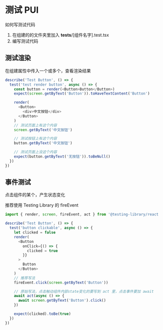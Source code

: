 # 测试 PUI

如何写测试代码

1. 在组建的的文件夹里加入 **tests**/[组件名字].test.tsx
2. 编写测试代码

## 测试渲染

在组建属性中传入一个或多个，查看渲染结果

```ts
describe('Test Button', () => {
  test('test render button', async () => {
    const button = render(<Button>Button</Button>)
    expect(screen.getByText('Button')).toHaveTextContent('Button')

    render(
      <Button>
        <div>中文按钮</div>
      </Button>
    )
    // 测试页面上有这个内容
    screen.getByText('中文按钮')

    // 测试按钮上有这个内容
    button.getByText('中文按钮')

    // 测试页面上没这个内容
    expect(button.getByText('无按钮')).toBeNull()
  })
})
```

## 事件测试

点击组件的某个，产生状态变化

推荐使用 Testing Library 的 fireEvent

```ts
import { render, screen, fireEvent, act } from '@testing-library/react'

describe('Test Button', () => {
  test('button clickable', async () => {
    let clicked = false
    render(
      <Button
        onClick={() => {
          clicked = true
        }}
      >
        Button
      </Button>
    )
    // 推荐写法
    fireEvent.click(screen.getByText('Button'))

    // 原始写法，点击触动组件内部state变化的要写到 act 里，点击事件要加 await
    await act(async () => {
      await screen.getByText('Button').click()
    })

    expect(clicked).toBe(true)
  })
})
```
